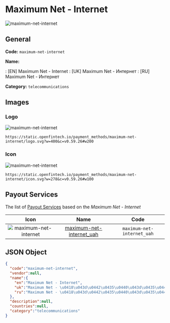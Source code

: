 
# Maximum Net - Internet 
![maximum-net-internet](https://static.openfintech.io/payment_methods/maximum-net-internet/logo.svg?w=400&c=v0.59.26#w200)  

## General 
**Code:** `maximum-net-internet` 
 
**Name:** 
 
:	[EN] Maximum Net - Internet 
:	[UK] Maximum Net - Интернет 
:	[RU] Maximum Net - Интернет 
 
**Category:** `telecommunications` 
 

## Images 

### Logo 
![maximum-net-internet](https://static.openfintech.io/payment_methods/maximum-net-internet/logo.svg?w=400&c=v0.59.26#w200)  

```
https://static.openfintech.io/payment_methods/maximum-net-internet/logo.svg?w=400&c=v0.59.26#w200
```  

### Icon 
![maximum-net-internet](https://static.openfintech.io/payment_methods/maximum-net-internet/icon.svg?w=278&c=v0.59.26#w100)  

```
https://static.openfintech.io/payment_methods/maximum-net-internet/icon.svg?w=278&c=v0.59.26#w100
```  

## Payout Services 
 
The list of [Payout Services](/payout-services/) based on the _Maximum Net - Internet_ 

|Icon|Name|Code| 
|:---:|:---:|:---:| 
|![maximum-net-internet](https://static.openfintech.io/payout_methods/maximum-net-internet/icon.svg?w=278&c=v0.59.26#w40) |[maximum-net-internet_uah](/payout-services/maximum-net-internet_uah/)|`maximum-net-internet_uah`| 
 

## JSON Object 

```json
{
  "code":"maximum-net-internet",
  "vendor":null,
  "name":{
    "en":"Maximum Net - Internet",
    "uk":"Maximum Net - \u0418\u043d\u0442\u0435\u0440\u043d\u0435\u0442",
    "ru":"Maximum Net - \u0418\u043d\u0442\u0435\u0440\u043d\u0435\u0442"
  },
  "description":null,
  "countries":null,
  "category":"telecommunications"
}
```  
